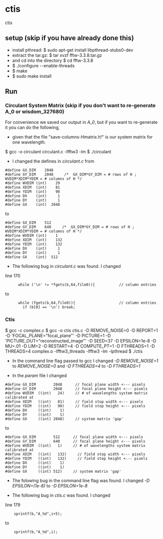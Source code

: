 # ctis
ctis

## setup (skip if you have already done this)
 - install pthread: $ sudo apt-get install libpthread-stubs0-dev
 - extract the tar.gz: $ tar xvzf fftw-3.3.8.tar.gz
 - and cd into the directory $ cd fftw-3.3.8
 - $ ./configure --enable-threads
 - $ make
 - $ sudo make install

## Run

### Circulant System Matrix (skip if you don't want to re-generate A_0 or wisdom_327680)

For convenience we saved our output in *A_0*, but if you want to re-generate it you can do the following,

- given that the file "save-columns-Hmatrix.h!" is our system matrix for one wavelength.

$ gcc -o circulant circulant.c -lfftw3 -lm
$ ./circulant

- I changed the defines in *circulant.c* from
```
#define GX_DIM    2048
#define GY_DIM    2048     /*  GX_DIM*GY_DIM = # rows of H ; WVDIM*XDIM*YDIM = # columns of H */
#define WVDIM (int)    29
#define XDIM  (int)    81
#define YDIM  (int)    90
#define DX    (int)     1
#define DY    (int)     1
#define GX    (int)  2048
```

to
```
#define GX_DIM    512
#define GY_DIM    640     /*  GX_DIM*GY_DIM = # rows of H ; WVDIM*XDIM*YDIM = # columns of H */
#define WVDIM (int)    1
#define XDIM  (int)    132
#define YDIM  (int)    132
#define DX    (int)     1
#define DY    (int)     1
#define GX    (int)  512
```

- The following bug in *circulant.c* was found. I changed 

line 170
```
      while ('\n' != *fgets(b,64,file0)){           // column entries
```

to
```
      while (fgets(b,64,file0)){                    // column entries
        if (b[0] == '\n') break;

```

### Ctis

$ gcc -c complex.c
$ gcc -o ctis ctis.c -D REMOVE_NOISE=0 -D REPORT=1 -D 'FOCAL_PLANE="focal_plane"' -D PICTURE=1 -D 'PICTURE_OUT="reconstructed_image"' -D SEED=37 -D EPSILON=1e-8 -D MU=.01 -D LIM=2 -D RESTART=4 -D COMPUTE_PT=1 -D FTHREADS=1 -D THREADS=4 complex.o  -lfftw3_threads -lfftw3 -lm -lpthread
$ ./ctis

- In the command line flag passed to gcc I changed *-D REMOVE_NOISE=1* to *REMOVE_NOISE=0* and *-D FTHREADS=4* to *-D FTHREADS=1*

- In the *param* file I changed
```
#define GX_DIM        2048      // focal plane width <--- pixels
#define GY_DIM        2048      // focal plane height <--- pixels
#define WVDIM  ((int)   24)     // # of wavelengths system matrix calibrated at
#define XDIM   ((int)   81)     // field stop width <--- pixels
#define YDIM   ((int)   90)     // field stop height <--- pixels
#define DX     ((int)    1)
#define DY     ((int)    1)
#define GX     ((int) 2048)     // system matrix 'gap'
```

to 
```
#define GX_DIM        512      // focal plane width <--- pixels
#define GY_DIM        640      // focal plane height <--- pixels
#define WVDIM  ((int)   1)     // # of wavelengths system matrix calibrated at
#define XDIM   ((int)   132)     // field stop width <--- pixels
#define YDIM   ((int)   132)     // field stop height <--- pixels
#define DX     ((int)    1)
#define DY     ((int)    1)
#define GX     ((int) 512)     // system matrix 'gap'
```


- The folowing bug in the command line flag was found. I changed *-D EPSILON=(1e-8)* to *-D EPSILON=1e-8*

- The following bug in *ctis.c* was found. I changed 

line 179
```
    sprintf(b,"A_%d",i+5);
```

to
```
    sprintf(b,"A_%d",i);
```
